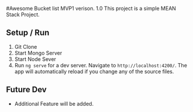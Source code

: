 #Awesome Bucket list MVP1
verison. 1.0 
This project is a simple MEAN Stack Project. 

## Setup / Run
1. Git Clone 
2. Start Mongo Server
3. Start Node Sever
4. Run `ng serve` for a dev server. Navigate to `http://localhost:4200/`. The app will automatically reload if you change any of the source files.

## Future Dev
  - Additional Feature will be added. 